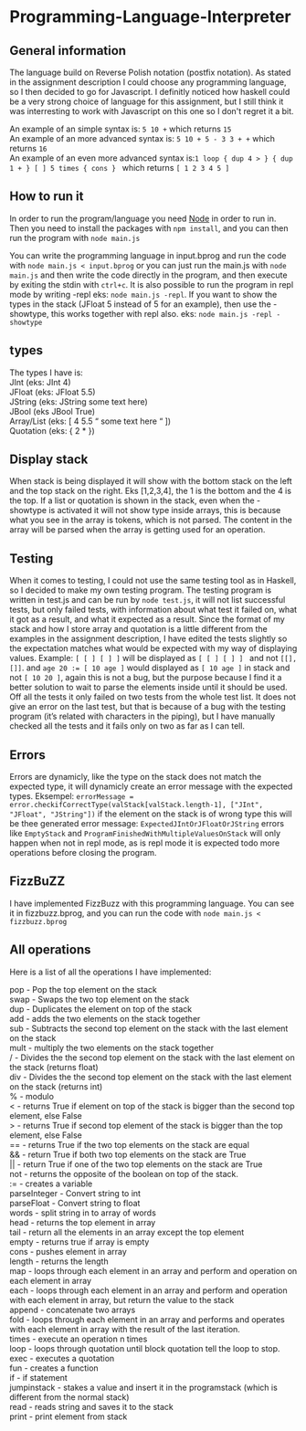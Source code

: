 # Programming-Language-Interpreter

## General information

The language build on Reverse Polish notation (postfix notation). As stated in the assignment description I could choose any programming language, so I then decided to go for Javascript. I definitly noticed how haskell could be a very strong choice of language for this assignment, but I still think it was interresting to work with Javascript on this one so I don't regret it a bit.

An example of an simple syntax is:  ```5 10 +``` which returns  ```15``` <br />
An example of an more advanced syntax is:  ```5 10 + 5 - 3 3 + +``` which returns  ```16``` <br />
An example of an even more advanced syntax is:```1 loop { dup 4 > } { dup 1 + } [ ] 5 times { cons } ``` which returns  ```[ 1 2 3 4 5 ]``` <br />


## How to run it
In order to run the program/language you need [Node](https://nodejs.org/en/) in order to run in.
Then you need to install the packages with ```npm install```, and you can then run the program with ```node main.js```

You can write the programming language in input.bprog and run the code with ```node main.js < input.bprog``` or you can just run the main.js with ```node main.js``` and then write the code directly in the program, and then execute by exiting the stdin with ```ctrl+c```. It is also possible to run the program in repl mode by writing -repl eks: ```node main.js -repl```. If you want to show the types in the stack (JFloat 5 instead of 5 for an example), then use the -showtype, this works together with repl also. eks: ```node main.js -repl -showtype```
 
## types
The types I have is: <br />
JInt (eks: JInt 4)  <br />
JFloat (eks: JFloat 5.5) <br />
JString (eks: JString some text here) <br />
JBool (eks JBool True) <br />
Array/List (eks: [ 4 5.5 “ some text here “ ]) <br />
Quotation (eks: { 2 *  }) <br />
 

## Display stack
When stack is being displayed it will show with the bottom stack on the left and the top stack on the right. Eks [1,2,3,4], the 1 is the bottom and the 4 is the top. If a list or quotation is shown in the stack, even when the -showtype is activated it will not show type inside arrays, this is because what you see in the array is tokens, which is not parsed. The content in the array will be parsed when the array is getting used for an operation.
 
## Testing
When it comes to testing, I could not use the same testing tool as in Haskell, so I decided to make my own testing program. The testing program is written in test.js and can be run by  ```node test.js```, it will not list successful tests, but only failed tests, with information about what test it failed on, what it got as a result, and what it expected as a result. Since the format of my stack and how I store array and quotation is a little different from the examples in the assignment description, I have edited the tests slightly so the expectation matches what would be expected with my way of displaying values. Example: ```[ [ ] [ ] ]``` will be  displayed as ```[ [ ] [ ] ] ``` and not ```[[],[]]```. and ```age 20 := [ 10 age ]``` would displayed as ```[ 10 age ]``` in stack and not ```[ 10 20 ]```, again this is not a bug, but the purpose because I find it a better solution to wait to parse the elements inside until it should be used. Off all the tests it only failed on two tests from the whole test list. It does not give an error on the last test, but that is because of a bug with the testing program (it’s related with characters in the piping), but I have manually checked all the tests and it fails only on two as far as I can tell.

## Errors
Errors are dynamicly, like the type on the stack does not match the expected type, it will dynamicly create an error message with the expected types. Eksempel: ```errorMessage = error.checkifCorrectType(valStack[valStack.length-1], ["JInt", "JFloat", "JString"])``` if the element on the stack is of wrong type this will be thee generated error message: ```ExpectedJIntOrJFloatOrJString``` errors like ```EmptyStack``` and ```ProgramFinishedWithMultipleValuesOnStack``` will only happen when not in repl mode, as is repl mode it is expected todo more operations before closing the program.

## FizzBuZZ
I have implemented FizzBuzz with this programming language. You can see it in fizzbuzz.bprog, and you can run the code with ```node main.js < fizzbuzz.bprog``` <br />

## All operations
Here is a list of all the operations I have implemented:
 
pop - Pop the top element on the stack <br />
swap - Swaps the two top element on the stack <br />
dup - Duplicates the element on top of the stack <br />
add - adds the two elements on the stack together <br />
sub - Subtracts the second top element on the stack with the last element on the stack <br />
mult - multiply the two elements on the stack together <br />
/ - Divides the the second top element on the stack with the last element on the stack (returns float) <br />
div - Divides the the second top element on the stack with the last element on the stack (returns int) <br />
% - modulo <br />
< - returns True if element on top of the stack is bigger than the second top element, else False  <br />
\> - returns True if second top element of the stack is bigger than the top element, else False <br />
== - returns True if the two top elements on the stack are equal <br />
&& - return True if both two top elements on the stack are True <br />
|| - return True if one of the two top elements on the stack are True <br />
not - returns the opposite of the boolean on top of the stack.  <br />
:= - creates a variable <br />
parseInteger - Convert string to int <br />
parseFloat - Convert string to float <br />
words - split string in to array of words <br />
head - returns the top element in array <br />
tail - return all the elements in an array except the top element <br />
empty - returns true if array is empty <br />
cons - pushes element in array <br />
length - returns the length <br />
map - loops through each element in an array and perform and operation on each element in array <br />
each -  loops through each element in an array and perform and operation with each element in array, but return the value to the stack <br />
append - concatenate two arrays <br />
fold - loops through each element in an array and performs and operates with each element in array with the result of the last iteration. <br />
times - execute an operation n times <br />
loop - loops through quotation until block quotation tell the loop to stop. <br />
exec - executes a quotation <br />
fun - creates a function <br />
if - if statement <br />
jumpinstack - stakes a value and insert it in the programstack (which is different from the normal stack) <br />
read - reads string and saves it to the stack <br />
print - print element from stack <br />

